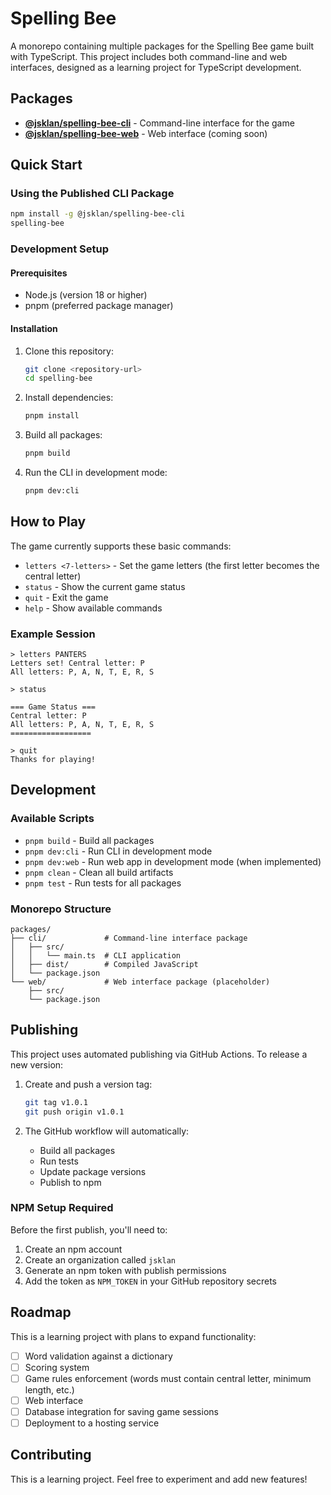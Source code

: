 # Spelling Bee

A monorepo containing multiple packages for the Spelling Bee game built with TypeScript. This project includes both command-line and web interfaces, designed as a learning project for TypeScript development.

## Packages

- **[@jsklan/spelling-bee-cli](./packages/cli)** - Command-line interface for the game
- **[@jsklan/spelling-bee-web](./packages/web)** - Web interface (coming soon)

## Quick Start

### Using the Published CLI Package

```bash
npm install -g @jsklan/spelling-bee-cli
spelling-bee
```

### Development Setup

#### Prerequisites
- Node.js (version 18 or higher)
- pnpm (preferred package manager)

#### Installation

1. Clone this repository:
   ```bash
   git clone <repository-url>
   cd spelling-bee
   ```

2. Install dependencies:
   ```bash
   pnpm install
   ```

3. Build all packages:
   ```bash
   pnpm build
   ```

4. Run the CLI in development mode:
   ```bash
   pnpm dev:cli
   ```

## How to Play

The game currently supports these basic commands:

- `letters <7-letters>` - Set the game letters (the first letter becomes the central letter)
- `status` - Show the current game status
- `quit` - Exit the game
- `help` - Show available commands

### Example Session
```
> letters PANTERS
Letters set! Central letter: P
All letters: P, A, N, T, E, R, S

> status

=== Game Status ===
Central letter: P
All letters: P, A, N, T, E, R, S
==================

> quit
Thanks for playing!
```

## Development

### Available Scripts
- `pnpm build` - Build all packages
- `pnpm dev:cli` - Run CLI in development mode
- `pnpm dev:web` - Run web app in development mode (when implemented)
- `pnpm clean` - Clean all build artifacts
- `pnpm test` - Run tests for all packages

### Monorepo Structure
```
packages/
├── cli/             # Command-line interface package
│   ├── src/
│   │   └── main.ts  # CLI application
│   ├── dist/        # Compiled JavaScript
│   └── package.json
└── web/             # Web interface package (placeholder)
    ├── src/
    └── package.json
```

## Publishing

This project uses automated publishing via GitHub Actions. To release a new version:

1. Create and push a version tag:
   ```bash
   git tag v1.0.1
   git push origin v1.0.1
   ```

2. The GitHub workflow will automatically:
   - Build all packages
   - Run tests
   - Update package versions
   - Publish to npm

### NPM Setup Required

Before the first publish, you'll need to:
1. Create an npm account
2. Create an organization called `jsklan`
3. Generate an npm token with publish permissions
4. Add the token as `NPM_TOKEN` in your GitHub repository secrets

## Roadmap

This is a learning project with plans to expand functionality:

- [ ] Word validation against a dictionary
- [ ] Scoring system
- [ ] Game rules enforcement (words must contain central letter, minimum length, etc.)
- [ ] Web interface
- [ ] Database integration for saving game sessions
- [ ] Deployment to a hosting service

## Contributing

This is a learning project. Feel free to experiment and add new features!
